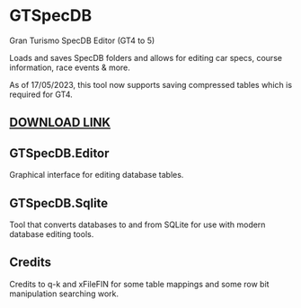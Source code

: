 # GTSpecDB
Gran Turismo SpecDB Editor (GT4 to 5)

Loads and saves SpecDB folders and allows for editing car specs, course information, race events & more. 

As of 17/05/2023, this tool now supports saving compressed tables which is required for GT4.

## [DOWNLOAD LINK](https://github.com/Nenkai/GTSpecDB/releases)

## GTSpecDB.Editor

Graphical interface for editing database tables.

## GTSpecDB.Sqlite

Tool that converts databases to and from SQLite for use with modern database editing tools.

## Credits

Credits to q-k and xFileFIN for some table mappings and some row bit manipulation searching work.
